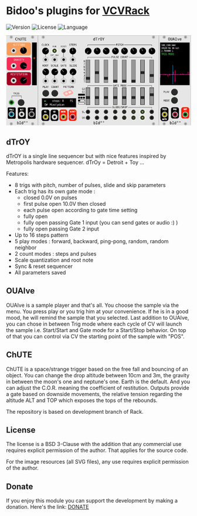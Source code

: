 # Bidoo's plugins for [VCVRack](https://vcvrack.com)

<!-- Version and License Badges -->
![Version](https://img.shields.io/badge/version-0.5.0-green.svg?style=flat-square)
![License](https://img.shields.io/badge/license-BSD3-blue.svg?style=flat-square)
![Language](https://img.shields.io/badge/language-C++-yellow.svg?style=flat-square)

![pack](/images/pack.png?raw=true "pack")

## dTrOY

dTrOY is a single line sequencer but with nice features inspired by Metropolis hardware sequencer.
dTrOy = Detroit + Toy ...

Features:
- 8 trigs with pitch, number of pulses, slide and skip parameters
- Each trig has its own gate mode :
	- closed 0.0V on pulses
	- first pulse open 10.0V then closed
	- each pulse open according to gate time setting
	- fully open
	- fully open passing Gate 1 input (you can send gates or audio :) )
	- fully open passing Gate 2 input
- Up to 16 steps pattern
- 5 play modes : forward, backward, ping-pong, random, random neighbor
- 2 count modes : steps and pulses
- Scale quantization and root note
- Sync & reset sequencer
- All parameters saved

## OUAIve

OUAIve is a sample player and that's all. You choose the sample via the menu. You press play or you trig him at your convenience.
If he is in a good mood, he will remind the sample that you selected.
Last addition to OUAIve, you can chose in between Trig mode where each cycle of CV will launch the sample i.e. Start/Start and Gate mode for a Start/Stop behavior.
On top of that you can control via CV the starting point of the sample with "POS". 


## ChUTE

ChUTE is a space/strange trigger based on the free fall and bouncing of an object.
You can change the drop altitude between 10cm and 3m, the gravity in between the moon's one and neptune's one. Earth is the default.
And you can adjust the C.O.R. meaning the coefficient of restitution.
Outputs provide a gate based on downside movements, the relative tension regarding the altitude ALT and TOP which exposes the tops of the rebounds.

The repository is based on development branch of Rack.

## License

The license is a BSD 3-Clause with the addition that any commercial use requires explicit permission of the author. That applies for the source code.

For the image resources (all SVG files), any use requires explicit permission of the author.

## Donate

If you enjoy this module you can support the development by making a donation. Here's the link: [DONATE](https://paypal.me/sebastienbouffier)
